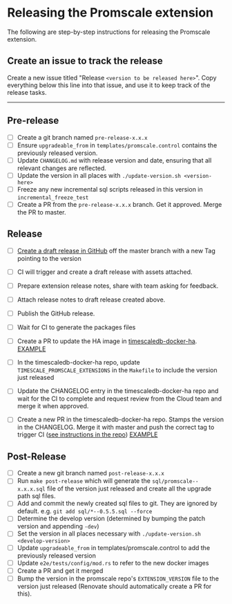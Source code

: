 # Releasing the Promscale extension

The following are step-by-step instructions for releasing the Promscale extension.

## Create an issue to track the release

Create a new issue titled "Release `<version to be released here>`". Copy everything below this line into that issue, and use it to keep track of the release tasks.

---

## Pre-release
- [ ] Create a git branch named `pre-release-x.x.x`
- [ ] Ensure `upgradeable_from` in `templates/promscale.control` contains the previously released version.
- [ ] Update `CHANGELOG.md` with release version and date, ensuring that all relevant changes are reflected.
- [ ] Update the version in all places with `./update-version.sh <version-here>`
- [ ] Freeze any new incremental sql scripts released in this version in `incremental_freeze_test`
- [ ] Create a PR from the `pre-release-x.x.x` branch. Get it approved. Merge the PR to master.

## Release
- [ ] [Create a draft release in GitHub](https://docs.github.com/en/repositories/releasing-projects-on-github/managing-releases-in-a-repository) off the master branch with a new Tag pointing to the version
- [ ] CI will trigger and create a draft release with assets attached.
- [ ] Prepare extension release notes, share with team asking for feedback.
- [ ] Attach release notes to draft release created above.
- [ ] Publish the GitHub release.
- [ ] Wait for CI to generate the packages files
- [ ] Create a PR to update the HA image in [timescaledb-docker-ha](https://github.com/timescale/timescaledb-docker-ha). [EXAMPLE](https://github.com/timescale/timescaledb-docker-ha/pull/285/files)
- [ ] In the timescaledb-docker-ha repo, update `TIMESCALE_PROMSCALE_EXTENSIONS` in the `Makefile` to include the version just released
- [ ] Update the CHANGELOG entry in the timescaledb-docker-ha repo and wait for the CI to complete and request review from the Cloud team and merge it when approved.
- [ ] Create a new PR in the timescaledb-docker-ha repo. Stamps the version in the CHANGELOG. Merge it with master and push the correct tag to trigger CI ([see instructions in the repo](https://github.com/timescale/timescaledb-docker-ha#release-process)) [EXAMPLE](https://github.com/timescale/timescaledb-docker-ha/pull/286/files)


## Post-Release
- [ ] Create a new git branch named `post-release-x.x.x`
- [ ] Run `make post-release` which will generate the `sql/promscale--x.x.x.sql` file of the version just released and create all the upgrade path sql files.
- [ ] Add and commit the newly created sql files to git. They are ignored by default. e.g. `git add sql/*--0.5.5.sql --force`
- [ ] Determine the develop version (determined by bumping the patch version and appending `-dev`)
- [ ] Set the version in all places necessary with `./update-version.sh <develop-version>`
- [ ] Update `upgradeable_from` in templates/promscale.control to add the previously released version
- [ ] Update `e2e/tests/config/mod.rs` to refer to the new docker images
- [ ] Create a PR and get it merged
- [ ] Bump the version in the promscale repo's `EXTENSION_VERSION` file to the version just released (Renovate should automatically create a PR for this).
